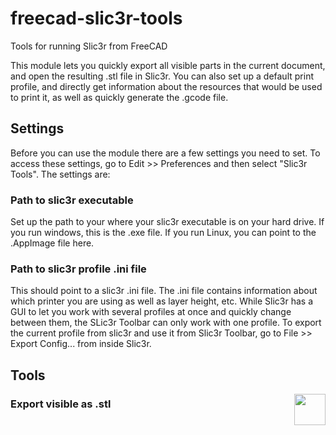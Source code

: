 # freecad-slic3r-tools
Tools for running Slic3r from FreeCAD

This module lets you quickly export all visible parts in the current document, and open the resulting .stl file in Slic3r.
You can also set up a default print profile, and directly get information about the resources that would be used to print it,
as well as quickly generate the .gcode file.

## Settings

Before you can use the module there are a few settings you need to set. To access these settings, go to Edit >> Preferences and then select "Slic3r Tools". The settings are:

### Path to slic3r executable

Set up the path to your where your slic3r executable is on your hard drive. If you run windows, this is the .exe file. If you run Linux, you can point to the .AppImage file here.

### Path to slic3r profile .ini file

This should point to a slic3r .ini file. The .ini file contains information about which printer you are using as well as layer
height, etc. While Slic3r has a GUI to let you work with several profiles at once and quickly change between them, the SLic3r
Toolbar can only work with one profile. To export the current profile from slic3r and use it from Slic3r Toolbar, go to File >>
Export Config... from inside Slic3r.

## Tools
<img align="right" width="50" src="https://raw.githubusercontent.com/limikael/freecad-slic3r-tools/master/Resources/icons/Stl.svg?sanitize=true">

### Export visible as .stl
